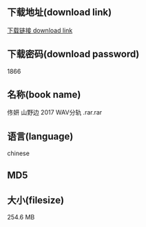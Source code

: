 ## 下载地址(download link)
[下载链接 download link](https://voluble-croquembouche-d321dc.netlify.app/?s=%E4%BD%9F%E5%A6%8D+%E5%B1%B1%E9%87%8E%E8%BE%B9+2017+WAV%E5%88%86%E8%BD%A8+.rar)

## 下载密码(download password)
1866

## 名称(book name)
佟妍 山野边 2017 WAV分轨 .rar.rar

## 语言(language)
chinese

## MD5


## 大小(filesize)
254.6 MB
